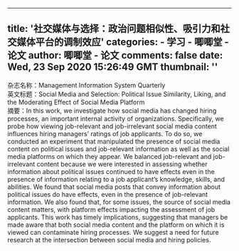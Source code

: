 
---
title: '社交媒体与选择：政治问题相似性、吸引力和社交媒体平台的调制效应'
categories: 
    - 学习
    - 唧唧堂 - 论文
author: 唧唧堂 - 论文
comments: false
date: Wed, 23 Sep 2020 15:26:49 GMT
thumbnail: ''
---

<div>   
杂志名称：Management Information System Quarterly<br> 英文标题：Social Media and Selection: Political Issue Similarity, Liking, and the Moderating Effect of Social Media Platform<br> 摘要：In this work, we investigate how social media has changed hiring processes, an important internal activity of organizations. Specifically, we probe how viewing job-relevant and job-irrelevant social media content influences hiring managers’ ratings of job applicants. To do so, we conducted an experiment that manipulated the presence of social media content on political issues and job-relevant information as well as the social media platforms on which they appear. We balanced job-relevant and job-irrelevant content because we were interested in assessing whether information about political issues continued to have effects even in the presence of information relating to a job applicant’s knowledge, skills, and abilities. We found that social media posts that convey information about political issues do have effects, even in the presence of job-relevant information. We also found that, for some issues, the source of social media content matters, with platform effects impacting the assessment of job applicants. This work has timely implications, suggesting that managers be made aware that both social media content and the platform on which it is viewed can contaminate hiring processes. We suggest a need for future research at the intersection between social media and hiring policies.  
</div>
            